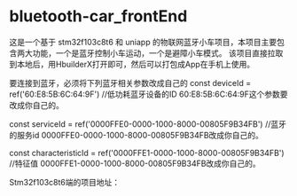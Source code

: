 # bluetooth-car_frontEnd
这是一个基于 stm32f103c8t6 和 uniapp 的物联网蓝牙小车项目，本项目主要包含两大功能，一个是蓝牙控制小车运动，一个是避障小车模式。
该项目直接拉取到本地后，用HbuilderX打开即可，然后可以打包成App在手机上使用。

要连接到蓝牙，必须将下列蓝牙相关参数改成自己的
const deviceId = ref('60:E8:5B:6C:64:9F') //低功耗蓝牙设备的ID
60:E8:5B:6C:64:9F这个参数要改成你自己的。

const serviceId = ref('0000FFE0-0000-1000-8000-00805F9B34FB') //蓝牙的服务id
0000FFE0-0000-1000-8000-00805F9B34FB改成你自己的。

const characteristicId = ref('0000FFE1-0000-1000-8000-00805F9B34FB') //特征值
0000FFE1-0000-1000-8000-00805F9B34FB改成你自己的。

Stm32f103c8t6端的项目地址：
